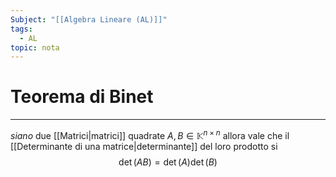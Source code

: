 ```yaml
---
Subject: "[[Algebra Lineare (AL)]]"
tags:
  - AL
topic: nota
---
```

# Teorema di Binet
---
_siano_ due [[Matrici|matrici]] quadrate $A,B \in \mathbb{K}^{n \times n}$ 
allora vale che il [[Determinante di una matrice|determinante]] del loro prodotto si
$$\det(AB)=\det(A)\det(B)$$